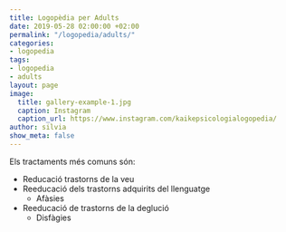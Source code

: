 ```yaml
---
title: Logopèdia per Adults
date: 2019-05-28 02:00:00 +02:00
permalink: "/logopedia/adults/"
categories:
- logopedia
tags:
- logopedia
- adults
layout: page
image:
  title: gallery-example-1.jpg
  caption: Instagram
  caption_url: https://www.instagram.com/kaikepsicologialogopedia/
author: silvia
show_meta: false
---
```


Els tractaments més comuns són:

* Reducació trastorns de la veu
* Reeducació dels trastorns adquirits del llenguatge
  - Afàsies
* Reeducació de trastorns de la deglució
  - Disfàgies
